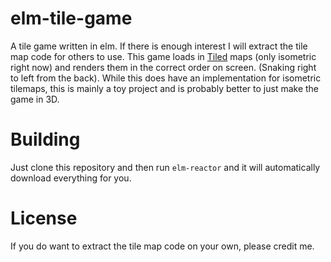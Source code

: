 elm-tile-game
=============

A tile game written in elm. If there is enough interest I will extract the tile map code for others to use.
This game loads in [Tiled](http://www.mapeditor.org/) maps (only isometric right now) and renders them in the 
correct order on screen. (Snaking right to left from the back). While this does have an implementation for
isometric tilemaps, this is mainly a toy project and is probably better to just make the game in 3D. 

# Building
Just clone this repository and then run `elm-reactor` and it will automatically download everything for you.

# License
If you do want to extract the tile map code on your own, please credit me.
